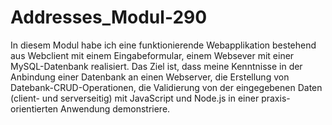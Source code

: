 # Addresses_Modul-290

In diesem Modul habe ich eine funktionierende Webapplikation bestehend aus Webclient mit einem Eingabeformular, einem Websever mit einer MySQL-Datenbank realisiert. Das Ziel ist, dass meine Kenntnisse in der Anbindung einer Datenbank an einen Webserver, die Erstellung von Datebank-CRUD-Operationen, die Validierung von der eingegebenen Daten (client- und serverseitig) mit JavaScript und Node.js in einer praxis-orientierten Anwendung demonstriere.
